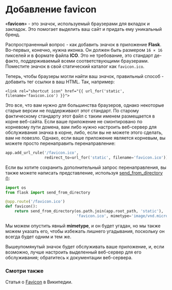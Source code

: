 # Добавление favicon

«**favicon**» - это значок, используемый браузерами для вкладок и закладок. Это помогает выделить ваш сайт и придать ему уникальный бренд.

Распространенный вопрос - как добавить значок в приложение **Flask**. Во-первых, конечно, нужна иконка. Он должен быть размером `16 × 16` пикселей и в формате файла **ICO**. Это не требование, это стандарт де-факто, поддерживаемый всеми соответствующими браузерами. Поместите значок в свой статический каталог как `favicon.ico`.

Теперь, чтобы браузеры могли найти ваш значок, правильный способ - добавить тег ссылки в ваш HTML. Так, например:

```markup
<link rel="shortcut icon" href="{{ url_for('static', filename='favicon.ico') }}">
```

Это все, что вам нужно для большинства браузеров, однако некоторые старые версии не поддерживают этот стандарт. По старому фактическому стандарту этот файл с таким именем размещается в корне веб-сайта. Если ваше приложение не смонтировано по корневому пути домена, вам либо нужно настроить веб-сервер для обслуживания значка в корне, либо, если вы не можете этого сделать, вам не повезло. Однако, если ваше приложение является корневым, вы можете просто перенаправить перенаправление:

```python
app.add_url_rule('/favicon.ico',
                 redirect_to=url_for('static', filename='favicon.ico'))
```

Если вы хотите сохранить дополнительный запрос перенаправления, вы также можете написать представление, используя [send\_from\_directory ()](../api-dokumentaciya-flask/poleznye-funkcii-i-klassy-flask.md#flask-send\_from\_directory):

```python
import os
from flask import send_from_directory

@app.route('/favicon.ico')
def favicon():
    return send_from_directory(os.path.join(app.root_path, 'static'),
                               'favicon.ico', mimetype='image/vnd.microsoft.icon')
```

Мы можем опустить явный **mimetype**, и он будет угадан, но мы также можем указать его, чтобы избежать лишнего угадывания, поскольку он всегда будет одним и тем же.

Вышеупомянутый значок будет обслуживать ваше приложение, и, если возможно, лучше настроить выделенный веб-сервер для его обслуживания; обратитесь к документации веб-сервера.

### Смотри также

Статья о [Favicon](https://en.wikipedia.org/wiki/Favicon) в Википедии.
